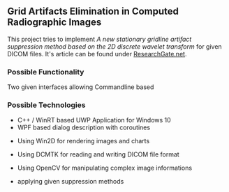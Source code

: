 ## Grid Artifacts Elimination in Computed Radiographic Images

This project tries to implement *A new stationary gridline artifact suppression method based on the 2D discrete wavelet transform* for given DICOM files. It's article can be found under [ResearchGate.net](https://www.researchgate.net/publication/274399694_A_new_stationary_gridline_artifact_suppression_method_based_on_the_2D_discrete_wavelet_transform).

### Possible Functionality

Two given interfaces allowing Commandline based 

### Possible Technologies
- C++ / WinRT based UWP Application for Windows 10
- WPF based dialog description with coroutines
+ Using Win2D for rendering images and charts 
- Using DCMTK for reading and writing DICOM file format
+ Using OpenCV for manipulating complex image informations
- applying given suppression methods 
